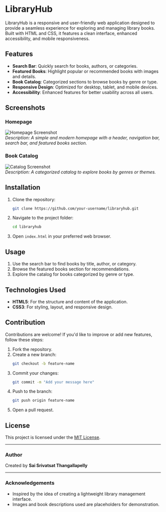 # LibraryHub

LibraryHub is a responsive and user-friendly web application designed to provide a seamless experience for exploring and managing library books. Built with HTML and CSS, it features a clean interface, enhanced accessibility, and mobile responsiveness.

## Features

- **Search Bar**: Quickly search for books, authors, or categories.
- **Featured Books**: Highlight popular or recommended books with images and details.
- **Book Catalog**: Categorized sections to browse books by genre or type.
- **Responsive Design**: Optimized for desktop, tablet, and mobile devices.
- **Accessibility**: Enhanced features for better usability across all users.

## Screenshots

### Homepage
![Homepage Screenshot](https://via.placeholder.com/800x400)  
*Description: A simple and modern homepage with a header, navigation bar, search bar, and featured books section.*

### Book Catalog
![Catalog Screenshot](https://via.placeholder.com/800x400)  
*Description: A categorized catalog to explore books by genres or themes.*

## Installation

1. Clone the repository:
   ```bash
   git clone https://github.com/your-username/libraryhub.git
   ```
2. Navigate to the project folder:
   ```bash
   cd libraryhub
   ```
3. Open `index.html` in your preferred web browser.

## Usage

1. Use the search bar to find books by title, author, or category.
2. Browse the featured books section for recommendations.
3. Explore the catalog for books categorized by genre or type.

## Technologies Used

- **HTML5**: For the structure and content of the application.
- **CSS3**: For styling, layout, and responsive design.

## Contribution

Contributions are welcome! If you'd like to improve or add new features, follow these steps:

1. Fork the repository.
2. Create a new branch:
   ```bash
   git checkout -b feature-name
   ```
3. Commit your changes:
   ```bash
   git commit -m "Add your message here"
   ```
4. Push to the branch:
   ```bash
   git push origin feature-name
   ```
5. Open a pull request.

## License

This project is licensed under the [MIT License](LICENSE).

---

### Author
Created by **Sai Srivatsat Thangallapelly**  

---

### Acknowledgements

- Inspired by the idea of creating a lightweight library management interface.
- Images and book descriptions used are placeholders for demonstration.
